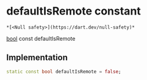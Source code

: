 


# defaultIsRemote constant




    *[<Null safety>](https://dart.dev/null-safety)*


[bool](https://api.flutter.dev/flutter/dart-core/bool-class.html) const defaultIsRemote
  







## Implementation

```dart
static const bool defaultIsRemote = false;


```







